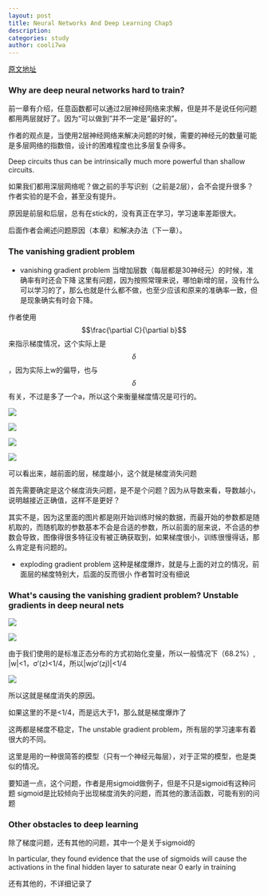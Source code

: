 ```yaml
---
layout: post
title: Neural Networks And Deep Learning Chap5
description:
categories: study
author: cooli7wa
---
```

<script type="text/javascript" src="https://cdn.mathjax.org/mathjax/latest/MathJax.js?config=default"></script>

[原文地址](http://neuralnetworksanddeeplearning.com/chap5.html)

### Why are deep neural networks hard to train?

前一章有介绍，任意函数都可以通过2层神经网络来求解，但是并不是说任何问题都用两层就好了。因为“可以做到”并不一定是“最好的”。

作者的观点是，当使用2层神经网络来解决问题的时候，需要的神经元的数量可能是多层网络的指数倍，设计的困难程度也比多层复杂得多。

Deep circuits thus can be intrinsically much more powerful than shallow circuits.

如果我们都用深层网络呢？做之前的手写识别（之前是2层），会不会提升很多？作者实验的是不会，甚至没有提升。

原因是前层和后层，总有在stick的，没有真正在学习，学习速率差距很大。

后面作者会阐述问题原因（本章）和解决办法（下一章）。


### The vanishing gradient problem

- vanishing gradient problem
当增加层数（每层都是30神经元）的时候，准确率有时还会下降
这里有问题，因为按照常理来说，哪怕新增的层，没有什么可以学习的了，那么也就是什么都不做，也至少应该和原来的准确率一致，但是现象确实有时会下降。

作者使用$$\frac{\partial C}{\partial b}$$来指示梯度情况，这个实际上是$$\delta$$，因为实际上w的偏导，也与$$\delta$$有关，不过是多了一个a，所以这个来衡量梯度情况是可行的。

![]({{site.baseurl}}/images/md/chap5_vanishing_gradient_1.png)

![]({{site.baseurl}}/images/md/chap5_vanishing_gradient_2.png)

![]({{site.baseurl}}/images/md/chap5_vanishing_gradient_3.png)

![]({{site.baseurl}}/images/md/chap5_vanishing_gradient_4.png)

可以看出来，越前面的层，梯度越小，这个就是梯度消失问题

首先需要确定是这个梯度消失问题，是不是个问题？因为从导数来看，导数越小，说明越接近正确值，这样不是更好？

其实不是，因为这里面的图片都是刚开始训练时候的数据，而最开始的参数都是随机取的，而随机取的参数基本不会是合适的参数，所以前面的层来说，不合适的参数会导致，图像得很多特征没有被正确获取到，如果梯度很小，训练很慢得话，那么肯定是有问题的。

- exploding gradient problem
这种是梯度爆炸，就是与上面的对立的情况，前面层的梯度特别大，后面的反而很小
作者暂时没有细说

### What's causing the vanishing gradient problem? Unstable gradients in deep neural nets

![]({{site.baseurl}}/images/md/chap5_vanishing_gradient_5.png)

![]({{site.baseurl}}/images/md/chap5_vanishing_gradient_6.png)

由于我们使用的是标准正态分布的方式初始化变量，所以一般情况下（68.2%）, \|w\|<1，σ′(z)<1/4，所以\|wjσ′(zj)\|<1/4

![]({{site.baseurl}}/images/md/chap5_vanishing_gradient_7.png)

所以这就是梯度消失的原因。

如果这里的不是<1/4，而是远大于1，那么就是梯度爆炸了

这两都是梯度不稳定，The unstable gradient problem，所有层的学习速率有着很大的不同。

这里是用的一种很简答的模型（只有一个神经元每层），对于正常的模型，也是类似的情况。

要知道一点，这个问题，作者是用sigmoid做例子，但是不只是sigmoid有这种问题
sigmoid是比较倾向于出现梯度消失的问题，而其他的激活函数，可能有别的问题


### Other obstacles to deep learning

除了梯度问题，还有其他的问题，其中一个是关于sigmoid的

In particular, they found evidence that the use of sigmoids will cause the activations in the final hidden layer to saturate near 0 early in training

还有其他的，不详细记录了
